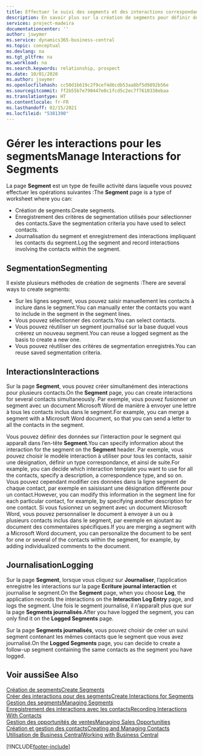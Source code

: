 ```yaml
---
title: Effectuer le suivi des segments et des interactions correspondantes| Microsoft Docs
description: En savoir plus sur la création de segments pour définir des groupes de contacts et spécifier des interactions pour des segments.
services: project-madeira
documentationcenter: ''
author: jswymer
ms.service: dynamics365-business-central
ms.topic: conceptual
ms.devlang: na
ms.tgt_pltfrm: na
ms.workload: na
ms.search.keywords: relationship, prospect
ms.date: 10/01/2020
ms.author: jswymer
ms.openlocfilehash: cc50d1b619c2f9cef4d6cdb53aa8bf5d9892b56e
ms.sourcegitcommit: ff2b55b7e790447e0c1fcd5c2ec7f7610338ebaa
ms.translationtype: HT
ms.contentlocale: fr-FR
ms.lasthandoff: 02/15/2021
ms.locfileid: "5381390"
---
```

# <a name="manage-interactions-for-segments"></a><span data-ttu-id="34758-103">Gérer les interactions pour les segments</span><span class="sxs-lookup"><span data-stu-id="34758-103">Manage Interactions for Segments</span></span>
<span data-ttu-id="34758-104">La page **Segment** est un type de feuille activité dans laquelle vous pouvez effectuer les opérations suivantes :</span><span class="sxs-lookup"><span data-stu-id="34758-104">The **Segment** page is a type of worksheet where you can:</span></span>

* <span data-ttu-id="34758-105">Création de segments.</span><span class="sxs-lookup"><span data-stu-id="34758-105">Create segments.</span></span>
* <span data-ttu-id="34758-106">Enregistrement des critères de segmentation utilisés pour sélectionner des contacts.</span><span class="sxs-lookup"><span data-stu-id="34758-106">Save the segmentation criteria you have used to select contacts.</span></span>
* <span data-ttu-id="34758-107">Journalisation du segment et enregistrement des interactions impliquant les contacts du segment.</span><span class="sxs-lookup"><span data-stu-id="34758-107">Log the segment and record interactions involving the contacts within the segment.</span></span>

## <a name="segmenting"></a><span data-ttu-id="34758-108">Segmentation</span><span class="sxs-lookup"><span data-stu-id="34758-108">Segmenting</span></span>
<span data-ttu-id="34758-109">Il existe plusieurs méthodes de création de segments :</span><span class="sxs-lookup"><span data-stu-id="34758-109">There are several ways to create segments:</span></span>

* <span data-ttu-id="34758-110">Sur les lignes segment, vous pouvez saisir manuellement les contacts à inclure dans le segment.</span><span class="sxs-lookup"><span data-stu-id="34758-110">You can manually enter the contacts you want to include in the segment in the segment lines.</span></span>
* <span data-ttu-id="34758-111">Vous pouvez sélectionner des contacts.</span><span class="sxs-lookup"><span data-stu-id="34758-111">You can select contacts.</span></span>
* <span data-ttu-id="34758-112">Vous pouvez réutiliser un segment journalisé sur la base duquel vous créerez un nouveau segment.</span><span class="sxs-lookup"><span data-stu-id="34758-112">You can reuse a logged segment as the basis to create a new one.</span></span>
* <span data-ttu-id="34758-113">Vous pouvez réutiliser des critères de segmentation enregistrés.</span><span class="sxs-lookup"><span data-stu-id="34758-113">You can reuse saved segmentation criteria.</span></span>

## <a name="interactions"></a><span data-ttu-id="34758-114">Interactions</span><span class="sxs-lookup"><span data-stu-id="34758-114">Interactions</span></span>
<span data-ttu-id="34758-115">Sur la page **Segment**, vous pouvez créer simultanément des interactions pour plusieurs contacts.</span><span class="sxs-lookup"><span data-stu-id="34758-115">On the **Segment** page, you can create interactions for several contacts simultaneously.</span></span> <span data-ttu-id="34758-116">Par exemple, vous pouvez fusionner un segment avec un document Microsoft Word de manière à envoyer une lettre à tous les contacts inclus dans le segment.</span><span class="sxs-lookup"><span data-stu-id="34758-116">For example, you can merge a segment with a Microsoft Word document, so that you can send a letter to all the contacts in the segment.</span></span>

<span data-ttu-id="34758-117">Vous pouvez définir des données sur l’interaction pour le segment qui apparaît dans l’en-tête **Segment**.</span><span class="sxs-lookup"><span data-stu-id="34758-117">You can specify information about the interaction for the segment on the **Segment** header.</span></span> <span data-ttu-id="34758-118">Par exemple, vous pouvez choisir le modèle interaction à utiliser pour tous les contacts, saisir une désignation, définir un type correspondance, et ainsi de suite.</span><span class="sxs-lookup"><span data-stu-id="34758-118">For example, you can decide which interaction template you want to use for all the contacts, specify a description, a correspondence type, and so on.</span></span> <span data-ttu-id="34758-119">Vous pouvez cependant modifier ces données dans la ligne segment de chaque contact, par exemple en saisissant une désignation différente pour un contact.</span><span class="sxs-lookup"><span data-stu-id="34758-119">However, you can modify this information in the segment line for each particular contact, for example, by specifying another description for one contact.</span></span> <span data-ttu-id="34758-120">Si vous fusionnez un segment avec un document Microsoft Word, vous pouvez personnaliser le document à envoyer à un ou à plusieurs contacts inclus dans le segment, par exemple en ajoutant au document des commentaires spécifiques.</span><span class="sxs-lookup"><span data-stu-id="34758-120">If you are merging a segment with a Microsoft Word document, you can personalize the document to be sent for one or several of the contacts within the segment, for example, by adding individualized comments to the document.</span></span>

## <a name="logging"></a><span data-ttu-id="34758-121">Journalisation</span><span class="sxs-lookup"><span data-stu-id="34758-121">Logging</span></span>
<span data-ttu-id="34758-122">Sur la page **Segment**, lorsque vous cliquez sur **Journaliser**, l’application enregistre les interactions sur la page **Ecriture journal interaction** et journalise le segment.</span><span class="sxs-lookup"><span data-stu-id="34758-122">On the **Segment** page, when you choose **Log**, the application records the interactions on the **Interaction Log Entry** page, and logs the segment.</span></span> <span data-ttu-id="34758-123">Une fois le segment journalisé, il n’apparaît plus que sur la page **Segments journalisés**.</span><span class="sxs-lookup"><span data-stu-id="34758-123">After you have logged the segment, you can only find it on the **Logged Segments** page.</span></span>

<span data-ttu-id="34758-124">Sur la page **Segments journalisés**, vous pouvez choisir de créer un suivi segment contenant les mêmes contacts que le segment que vous avez journalisé.</span><span class="sxs-lookup"><span data-stu-id="34758-124">On the **Logged Segments** page, you can decide to create a follow-up segment containing the same contacts as the segment you have logged.</span></span>

## <a name="see-also"></a><span data-ttu-id="34758-125">Voir aussi</span><span class="sxs-lookup"><span data-stu-id="34758-125">See Also</span></span>
[<span data-ttu-id="34758-126">Création de segments</span><span class="sxs-lookup"><span data-stu-id="34758-126">Create Segments</span></span>](marketing-how-create-segment.md)  
[<span data-ttu-id="34758-127">Créer des interactions pour des segments</span><span class="sxs-lookup"><span data-stu-id="34758-127">Create Interactions for Segments</span></span>](marketing-how-create-interactions.md)  
[<span data-ttu-id="34758-128">Gestion des segments</span><span class="sxs-lookup"><span data-stu-id="34758-128">Managing Segments</span></span>](marketing-segments.md)  
[<span data-ttu-id="34758-129">Enregistrement des interactions avec les contacts</span><span class="sxs-lookup"><span data-stu-id="34758-129">Recording Interactions With Contacts</span></span>](marketing-interactions.md)  
[<span data-ttu-id="34758-130">Gestion des opportunités de ventes</span><span class="sxs-lookup"><span data-stu-id="34758-130">Managing Sales Opportunities</span></span>](marketing-manage-sales-opportunities.md)  
[<span data-ttu-id="34758-131">Création et gestion des contacts</span><span class="sxs-lookup"><span data-stu-id="34758-131">Creating and Managing Contacts</span></span>](marketing-contacts.md)  
[<span data-ttu-id="34758-132">Utilisation de Business Central</span><span class="sxs-lookup"><span data-stu-id="34758-132">Working with Business Central</span></span>](ui-work-product.md)


[!INCLUDE[footer-include](includes/footer-banner.md)]
